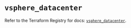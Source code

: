 # `vsphere_datacenter`

Refer to the Terraform Registry for docs: [`vsphere_datacenter`](https://registry.terraform.io/providers/vmware/vsphere/2.13.0/docs/resources/datacenter).
